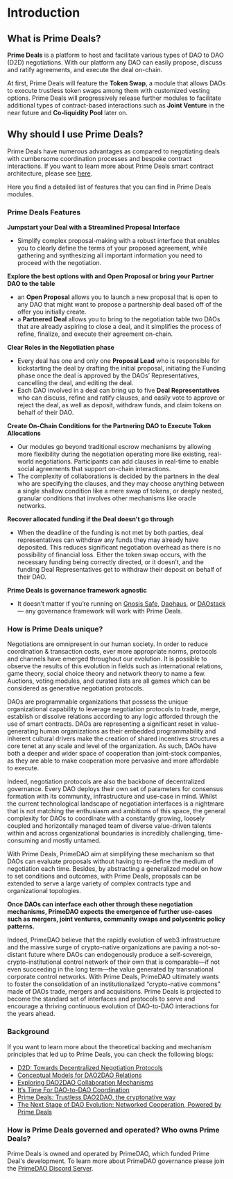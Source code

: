 # Introduction

## What is Prime Deals?

**Prime Deals** is a platform to host and facilitate various types of DAO to DAO (D2D) negotiations. With our platform any DAO can easily propose, discuss and ratify agreements, and execute the deal on-chain.

At first, Prime Deals will feature the **Token Swap**, a module that allows DAOs to execute trustless token swaps among them with customized vesting options. Prime Deals will progressively release further modules to facilitate additional types of contract-based interactions such as **Joint Venture** in the near future and **Co-liquidity Pool** later on.

## Why should I use Prime Deals?

Prime Deals have numerous advantages as compared to negotiating deals with cumbersome coordination processes and bespoke contract interactions. If you want to learn more about Prime Deals smart contract architecture, please see <a href="/documentation/SmartContractArchitecture" router-ignore>here</a>.


Here you find a detailed list of features that you can find in Prime Deals modules. 

### Prime Deals Features

**Jumpstart your Deal with a Streamlined Proposal Interface**

- Simplify complex proposal-making with a robust interface that enables you to clearly define the terms of your proposed agreement, while gathering and synthesizing all important information you need to proceed with the negotiation.

**Explore the best options with and Open Proposal or bring your Partner DAO to the table**

- an **Open Proposal** allows you to launch a new proposal that is open to any DAO that might want to propose a partnership deal based off of the offer you initially create.
- a **Partnered Deal** allows you to bring to the negotiation table two DAOs that are already aspiring to close a deal, and it simplifies the process of refine, finalize, and execute their agreement on-chain.

**Clear Roles in the Negotiation phase**

- Every deal has one and only one **Proposal Lead** who is responsible for kickstarting the deal by drafting the initial proposal, initiating the Funding phase once the deal is approved by the DAOs’ Representatives, cancelling the deal, and editing the deal.
- Each DAO involved in a deal can bring up to five **Deal Representatives** who can discuss, refine and ratify clauses, and easily vote to approve or reject the deal, as well as deposit, withdraw funds, and claim tokens on behalf of their DAO.

**Create On-Chain Conditions for the Partnering DAO to Execute Token Allocations**

- Our modules go beyond traditional escrow mechanisms by allowing more flexibility during the negotiation operating more like existing, real-world negotiations. Participants can add clauses in real-time to enable social agreements that support on-chain interactions.
- The complexity of collaborations is decided by the partners in the deal who are specifying the clauses, and they may choose anything between a single shallow condition like a mere swap of tokens, or deeply nested, granular conditions that involves other mechanisms like oracle networks.

**Recover allocated funding if the Deal doesn’t go through**

- When the deadline of the funding is not met by both parties, deal representatives can withdraw any funds they may already have deposited. This reduces significant negotiation overhead as there is no possibility of financial loss. Either the token swap occurs, with the necessary funding being correctly directed, or it doesn’t, and the funding Deal Representatives get to withdraw their deposit on behalf of their DAO.

**Prime Deals is governance framework agnostic**

- It doesn’t matter if you’re running on <a href="https://gnosis-safe.io/" target="_blank" rel="noopener noreferrer">Gnosis Safe</a>, <a href="https://daohaus.club/" target="_blank" rel="noopener noreferrer">Daohaus</a>, or <a href="https://daostack.io/" target="_blank" rel="noopener noreferrer">DAOstack</a> — any governance framework will work with Prime Deals.

### How is Prime Deals unique?

Negotiations are omnipresent in our human society. In order to reduce coordination & transaction costs, ever more appropriate norms, protocols and channels have emerged throughout our evolution. It is possible to observe the results of this evolution in fields such as international relations, game theory, social choice theory and network theory to name a few. Auctions, voting modules, and curated lists are all games which can be considered as generative negotiation protocols.

DAOs are programmable organizations that possess the unique organizational capability to leverage negotiation protocols to trade, merge, establish or dissolve relations according to any logic afforded through the use of smart contracts. DAOs are representing a significant reset in value-generating human organizations as their embedded programmability and inherent cultural drivers make the creation of shared incentives structures a core tenet at any scale and level of the organization. As such, DAOs have both a deeper and wider space of cooperation than joint-stock companies, as they are able to make cooperation more pervasive and more affordable to execute.

Indeed, negotiation protocols are also the backbone of decentralized governance. Every DAO deploys their own set of parameters for consensus formation with its community, infrastructure and use-case in mind.  Whilst the current technological landscape of negotiation interfaces is a nightmare that is not matching the enthusiasm and ambitions of this space, the general complexity for DAOs to coordinate with a constantly growing, loosely coupled and horizontally managed team of diverse value-driven talents within and across organizational boundaries is incredibly challenging, time-consuming and mostly untamed.

With Prime Deals, PrimeDAO aim at simplifying these mechanism so that DAOs can evaluate proposals without having to re-define the medium of negotiation each time. Besides, by abstracting a generalized model on how to set conditions and outcomes, with Prime Deals, proposals can be extended to serve a large variety of complex contracts type and organizational topologies.

**Once DAOs can interface each other through these negotiation mechanisms, PrimeDAO expects the emergence of further use-cases such as mergers, joint ventures, community swaps and polycentric policy patterns.**

Indeed, PrimeDAO believe that the rapidly evolution of web3 infrastructure and the massive surge of crypto-native organizations are paving a not-so-distant future where DAOs can endogenously produce a self-sovereign, crypto-institutional control network of their own that is comparable—if not even succeeding in the long term—the value generated by transnational corporate control networks. With Prime Deals, PrimeDAO ultimately wants to foster the consolidation of an institutionalized “crypto-native commons” made of DAOs trade, mergers and acquisitions. Prime Deals is projected to become the standard set of interfaces and protocols to serve and encourage a thriving continuous evolution of DAO-to-DAO interactions for the years ahead.

### Background

If you want to learn more about the theoretical backing and mechanism principles that led up to Prime Deals, you can check the following blogs:

- <a href="https://blog.curvelabs.eu/d2d-towards-decentralized-negotiation-protocols-e37d164e91e6" target="_blank" rel="noopener noreferrer">D2D: Towards Decentralized Negotiation Protocols</a>
- <a href="https://medium.com/primedao/conceptual-models-for-dao2dao-relations-ac2b2d3cc84d" target="_blank" rel="noopener noreferrer">Conceptual Models for DAO2DAO Relations</a>
- <a href="https://medium.com/primedao/exploring-dao2dao-collaboration-mechanisms-c37218a17a21" target="_blank" rel="noopener noreferrer">Exploring DAO2DAO Collaboration Mechanisms</a>
- <a href="https://medium.com/primedao/its-time-for-dao-to-dao-coordination-8791ec78545f" target="_blank" rel="noopener noreferrer">It’s Time For DAO-to-DAO Coordination</a>
- <a href="https://medium.com/primedao/prime-deals-trustless-dao2dao-the-cryptonative-way-261210ccda96" target="_blank" rel="noopener noreferrer">Prime Deals: Trustless DAO2DAO, the cryptonative way</a>
- <a href="https://primedao.mirror.xyz/PDPyApTLgS2FwPDFsqSrgbmN82eHBek_x33HU9Drrm8" target="_blank" rel="noopener noreferrer">The Next Stage of DAO Evolution: Networked Cooperation, Powered by Prime Deals</a>

### How is Prime Deals governed and operated? Who owns Prime Deals?

Prime Deals is owned and operated by PrimeDAO, which funded Prime Deal's development. To learn more about PrimeDAO governance please join the [PrimeDAO Discord Server](https://discord.com/invite/x8v59pG).